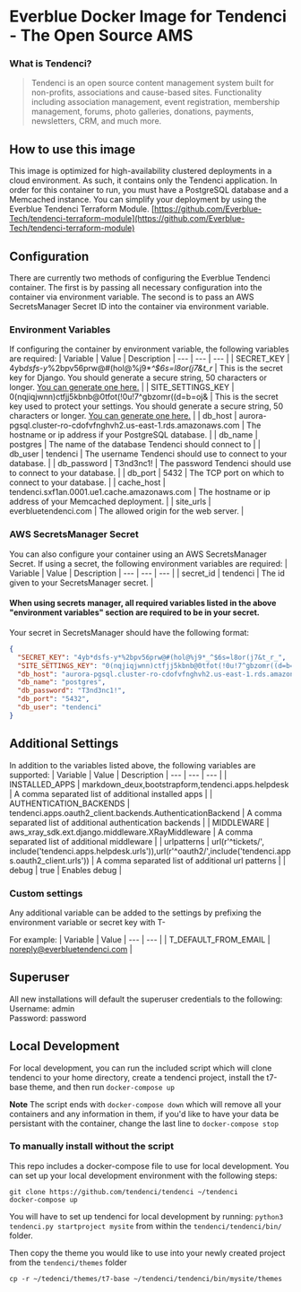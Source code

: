 # Everblue Docker Image for Tendenci - The Open Source AMS
### What is Tendenci?
> Tendenci is an open source content management system built for non-profits, associations and cause-based sites. Functionality including association management, event registration, membership management, forums, photo galleries, donations, payments, newsletters, CRM, and much more.
## How to use this image
This image is optimized for high-availability clustered deployments in a cloud environment. As such, it contains only the Tendenci application.  In order for this container to run, you must have a PostgreSQL database and a Memcached instance.  You can simplify your deployment by using the Everblue Tendenci Terraform Module. [https://github.com/Everblue-Tech/tendenci-terraform-module](https://github.com/Everblue-Tech/tendenci-terraform-module)
## Configuration
There are currently two methods of configuring the Everblue Tendenci container. The first is by passing all necessary configuration into the container via environment variable.  The second is to pass an AWS SecretsManager Secret ID into the container via environment variable. 
### Environment Variables
If configuring the container by environment variable, the following variables are required:
| Variable | Value | Description
| --- | --- | --- | 
| SECRET_KEY | 4yb*dsfs-y*%2bpv56prw@#(hol@%j9*_^$6s=l8or(j7&t_r_ | This is the secret key for Django.  You should generate a secure string, 50 characters or longer. [You can generate one here.](https://djecrety.ir) |
| SITE_SETTINGS_KEY | 0(nqjiqjwnn)ctfjj5kbnb@0tfot(!0u!7^gbzomr((d=b=oj& | This is the secret key used to protect your settings. You should generate a secure string, 50 characters or longer. [You can generate one here.](https://djecrety.ir) |
| db_host | aurora-pgsql.cluster-ro-cdofvfnghvh2.us-east-1.rds.amazonaws.com | The hostname or ip address if your PostgreSQL database. |
| db_name | postgres | The name of the database Tendenci should connect to |
| db_user | tendenci | The username Tendenci should use to connect to your database. |
| db_password | T3nd3nc1! | The password Tendenci should use to connect to your database. |
| db_port | 5432 | The TCP port on which to connect to your database. |
| cache_host | tendenci.sxf1an.0001.ue1.cache.amazonaws.com | The hostname or ip address of your Memcached deployment. |
| site_urls | everbluetendenci.com | The allowed origin for the web server. |

### AWS SecretsManager Secret
You can also configure your container using an AWS SecretsManager Secret. If using a secret, the following environment variables are required:
| Variable | Value | Description
| --- | --- | --- | 
| secret_id | tendenci | The id given to your SecretsManager secret. |

#### When using secrets manager, all required variables listed in the above "environment variables" section are required to be in your secret.

Your secret in SecretsManager should have the following format:
```json
{
  "SECRET_KEY": "4yb*dsfs-y*%2bpv56prw@#(hol@%j9*_^$6s=l8or(j7&t_r_",
  "SITE_SETTINGS_KEY": "0(nqjiqjwnn)ctfjj5kbnb@0tfot(!0u!7^gbzomr((d=b=oj&",
  "db_host": "aurora-pgsql.cluster-ro-cdofvfnghvh2.us-east-1.rds.amazonaws.com",
  "db_name": "postgres",
  "db_password": "T3nd3nc1!",
  "db_port": "5432",
  "db_user": "tendenci"
}
```
## Additional Settings
In addition to the variables listed above, the following variables are supported:
| Variable | Value | Description
| --- | --- | --- | 
| INSTALLED_APPS | markdown_deux,bootstrapform,tendenci.apps.helpdesk | A comma separated list of additional installed apps |
| AUTHENTICATION_BACKENDS | tendenci.apps.oauth2_client.backends.AuthenticationBackend | A comma separated list of additional authentication backends |
| MIDDLEWARE | aws_xray_sdk.ext.django.middleware.XRayMiddleware | A comma separated list of additional middleware |
| urlpatterns | url(r'^tickets/', include('tendenci.apps.helpdesk.urls')),url(r'^oauth2/',include('tendenci.apps.oauth2_client.urls')) | A comma separated list of additional url patterns |
| debug | true | Enables debug |

### Custom settings
Any additional variable can be added to the settings by prefixing the environment variable or secret key with T- 

For example:
| Variable | Value 
| --- | --- | 
| T_DEFAULT_FROM_EMAIL | noreply@everbluetendenci.com |

## Superuser
All new installations will default the superuser credentials to the following:  
Username: admin  
Password: password
 
## Local Development
For local development, you can run the included script which will clone tendenci to your home directory,
create a tendenci project, install the t7-base theme, and then run `docker-compose up`

**Note**
The script ends with `docker-compose down` which will remove all your containers and any information in them,
if you'd like to have your data be persistant with the container, change the last line to `docker-compose stop`

### To manually install without the script

This repo includes a docker-compose file to use for local development. You can set up your local development environment with the following steps:
```shell
git clone https://github.com/tendenci/tendenci ~/tendenci
docker-compose up
```

You will have to set up tendenci for local development by running: 
`python3 tendenci.py startproject mysite`
from within the `tendenci/tendenci/bin/` folder.

Then copy the theme you would like to use into your newly created project from the `tendenci/themes` folder

`cp -r ~/tedenci/themes/t7-base ~/tendenci/tendenci/bin/mysite/themes`


